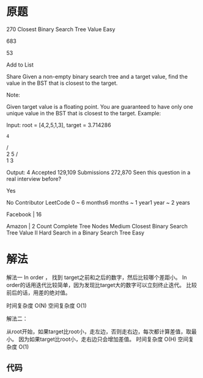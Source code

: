 # 原题
270 Closest Binary Search Tree Value
Easy

683

53

Add to List

Share
Given a non-empty binary search tree and a target value, find the value in the BST that is closest to the target.

Note:

Given target value is a floating point.
You are guaranteed to have only one unique value in the BST that is closest to the target.
Example:

Input: root = [4,2,5,1,3], target = 3.714286

    4
   / \
  2   5
 / \
1   3

Output: 4
Accepted
129,109
Submissions
272,870
Seen this question in a real interview before?

Yes

No
Contributor
LeetCode
0 ~ 6 months6 months ~ 1 year1 year ~ 2 years

Facebook
|
16

Amazon
|
2
Count Complete Tree Nodes
Medium
Closest Binary Search Tree Value II
Hard
Search in a Binary Search Tree
Easy
# 解法

解法一
In order ， 找到 target之前和之后的数字，然后比较哪个差距小。
In order的话用迭代比较简单，因为发现比target大的数字可以立刻终止迭代。
比较前后的话，用差的绝对值。

时间复杂度 O(N)
空间复杂度 O(1)

解法二：

从root开始，如果target比root小，走左边，否则走右边，每次都计算差值，取最小。
因为如果target比root小，走右边只会增加差值。
时间复杂度 O(H)
空间复杂度 O(1)



## 代码
```Java

```
